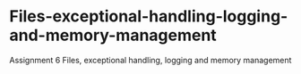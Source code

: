 # Files-exceptional-handling-logging-and-memory-management
Assignment 6 Files, exceptional handling, logging and memory management
